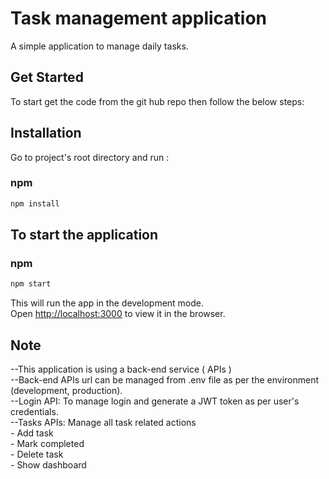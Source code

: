 
# Task management application

A simple application to manage daily tasks.

## Get Started

To start get the code from the git hub repo then follow the below steps:

## Installation

Go to project's root directory and run :

### npm

```bash
npm install 
```

## To start the application 

### npm

```bash
npm start 
```

This will run the app in the development mode.<br />
Open [http://localhost:3000](http://localhost:3000) to view it in the browser.



## Note

--This application is using a back-end service ( APIs ) <br/>
--Back-end APIs url can be managed from .env file as per the environment (development, production).<br/>
--Login API: To manage login and generate a JWT token as per user's credentials.<br/>
--Tasks APIs: Manage all task related actions <br/>
    - Add task <br/>
    - Mark completed <br/>
    - Delete task <br/>
    - Show dashboard <br/>



